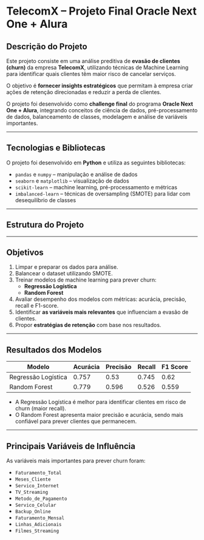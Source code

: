# TelecomX – Projeto Final Oracle Next One + Alura

## Descrição do Projeto

Este projeto consiste em uma análise preditiva de **evasão de clientes (churn)** da empresa **TelecomX**, utilizando técnicas de Machine Learning para identificar quais clientes têm maior risco de cancelar serviços.  

O objetivo é **fornecer insights estratégicos** que permitam à empresa criar ações de retenção direcionadas e reduzir a perda de clientes.  

O projeto foi desenvolvido como **challenge final** do programa **Oracle Next One + Alura**, integrando conceitos de ciência de dados, pré-processamento de dados, balanceamento de classes, modelagem e análise de variáveis importantes.

---

## Tecnologias e Bibliotecas

O projeto foi desenvolvido em **Python** e utiliza as seguintes bibliotecas:

- `pandas` e `numpy` – manipulação e análise de dados  
- `seaborn` e `matplotlib` – visualização de dados  
- `scikit-learn` – machine learning, pré-processamento e métricas  
- `imbalanced-learn` – técnicas de oversampling (SMOTE) para lidar com desequilíbrio de classes  

---

## Estrutura do Projeto

---

## Objetivos

1. Limpar e preparar os dados para análise.  
2. Balancear o dataset utilizando SMOTE.  
3. Treinar modelos de machine learning para prever churn:  
   - **Regressão Logística**  
   - **Random Forest**  
4. Avaliar desempenho dos modelos com métricas: acurácia, precisão, recall e F1-score.  
5. Identificar **as variáveis mais relevantes** que influenciam a evasão de clientes.  
6. Propor **estratégias de retenção** com base nos resultados.

---

## Resultados dos Modelos

| Modelo                 | Acurácia | Precisão | Recall | F1 Score |
|------------------------|----------|----------|--------|----------|
| Regressão Logística    | 0.757    | 0.53     | 0.745  | 0.62     |
| Random Forest          | 0.779    | 0.596    | 0.526  | 0.559    |

- A Regressão Logística é melhor para identificar clientes em risco de churn (maior recall).  
- O Random Forest apresenta maior precisão e acurácia, sendo mais confiável para prever clientes que permanecem.

---

## Principais Variáveis de Influência

As variáveis mais importantes para prever churn foram:

- `Faturamento_Total`  
- `Meses_Cliente`  
- `Servico_Internet`  
- `TV_Streaming`  
- `Metodo_de_Pagamento`  
- `Servico_Celular`  
- `Backup_Online`  
- `Faturamento_Mensal`  
- `Linhas_Adicionais`  
- `Filmes_Streaming`  
